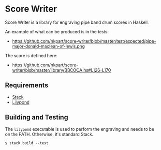 Score Writer
===

Score Writer is a library for engraving pipe band drum scores in Haskell.

An example of what can be produced is in the tests:

* https://github.com/nkpart/score-writer/blob/master/test/expected/pipe-major-donald-maclean-of-lewis.png

The score is defined here:

* https://github.com/nkpart/score-writer/blob/master/library/BBCOCA.hs#L126-L170

Requirements
---

* [Stack](https://github.com/commercialhaskell/stack)
* [Lilypond](http://www.lilypond.org)

Building and Testing
---

The `lilypond` executable is used to perform the engraving and needs to be on the PATH. Otherwise, it's standard Stack.

    $ stack build --test
